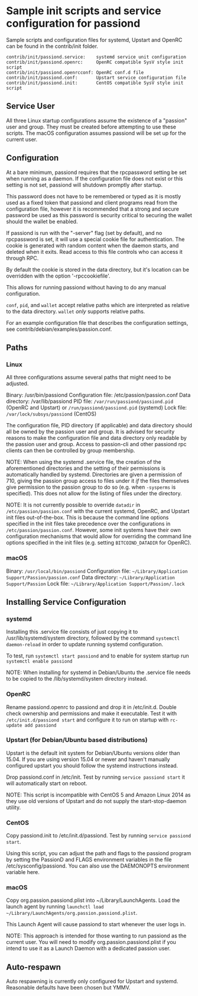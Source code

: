 Sample init scripts and service configuration for passiond
==========================================================

Sample scripts and configuration files for systemd, Upstart and OpenRC
can be found in the contrib/init folder.

    contrib/init/passiond.service:    systemd service unit configuration
    contrib/init/passiond.openrc:     OpenRC compatible SysV style init script
    contrib/init/passiond.openrcconf: OpenRC conf.d file
    contrib/init/passiond.conf:       Upstart service configuration file
    contrib/init/passiond.init:       CentOS compatible SysV style init script

Service User
---------------------------------

All three Linux startup configurations assume the existence of a "passion" user
and group.  They must be created before attempting to use these scripts.
The macOS configuration assumes passiond will be set up for the current user.

Configuration
---------------------------------

At a bare minimum, passiond requires that the rpcpassword setting be set
when running as a daemon.  If the configuration file does not exist or this
setting is not set, passiond will shutdown promptly after startup.

This password does not have to be remembered or typed as it is mostly used
as a fixed token that passiond and client programs read from the configuration
file, however it is recommended that a strong and secure password be used
as this password is security critical to securing the wallet should the
wallet be enabled.

If passiond is run with the "-server" flag (set by default), and no rpcpassword is set,
it will use a special cookie file for authentication. The cookie is generated with random
content when the daemon starts, and deleted when it exits. Read access to this file
controls who can access it through RPC.

By default the cookie is stored in the data directory, but it's location can be overridden
with the option '-rpccookiefile'.

This allows for running passiond without having to do any manual configuration.

`conf`, `pid`, and `wallet` accept relative paths which are interpreted as
relative to the data directory. `wallet` *only* supports relative paths.

For an example configuration file that describes the configuration settings,
see contrib/debian/examples/passion.conf.

Paths
---------------------------------

### Linux

All three configurations assume several paths that might need to be adjusted.

Binary:              /usr/bin/passiond
Configuration file:  /etc/passion/passion.conf
Data directory:      /var/lib/passiond
PID file:            `/var/run/passiond/passiond.pid` (OpenRC and Upstart) or `/run/passiond/passiond.pid` (systemd)
Lock file:           `/var/lock/subsys/passiond` (CentOS)

The configuration file, PID directory (if applicable) and data directory
should all be owned by the passion user and group.  It is advised for security
reasons to make the configuration file and data directory only readable by the
passion user and group.  Access to passion-cli and other passiond rpc clients
can then be controlled by group membership.

NOTE: When using the systemd .service file, the creation of the aforementioned
directories and the setting of their permissions is automatically handled by
systemd. Directories are given a permission of 710, giving the passion group
access to files under it _if_ the files themselves give permission to the
passion group to do so (e.g. when `-sysperms` is specified). This does not allow
for the listing of files under the directory.

NOTE: It is not currently possible to override `datadir` in
`/etc/passion/passion.conf` with the current systemd, OpenRC, and Upstart init
files out-of-the-box. This is because the command line options specified in the
init files take precedence over the configurations in
`/etc/passion/passion.conf`. However, some init systems have their own
configuration mechanisms that would allow for overriding the command line
options specified in the init files (e.g. setting `BITCOIND_DATADIR` for
OpenRC).

### macOS

Binary:              `/usr/local/bin/passiond`
Configuration file:  `~/Library/Application Support/Passion/passion.conf`
Data directory:      `~/Library/Application Support/Passion`
Lock file:           `~/Library/Application Support/Passion/.lock`

Installing Service Configuration
-----------------------------------

### systemd

Installing this .service file consists of just copying it to
/usr/lib/systemd/system directory, followed by the command
`systemctl daemon-reload` in order to update running systemd configuration.

To test, run `systemctl start passiond` and to enable for system startup run
`systemctl enable passiond`

NOTE: When installing for systemd in Debian/Ubuntu the .service file needs to be copied to the /lib/systemd/system directory instead.

### OpenRC

Rename passiond.openrc to passiond and drop it in /etc/init.d.  Double
check ownership and permissions and make it executable.  Test it with
`/etc/init.d/passiond start` and configure it to run on startup with
`rc-update add passiond`

### Upstart (for Debian/Ubuntu based distributions)

Upstart is the default init system for Debian/Ubuntu versions older than 15.04. If you are using version 15.04 or newer and haven't manually configured upstart you should follow the systemd instructions instead.

Drop passiond.conf in /etc/init.  Test by running `service passiond start`
it will automatically start on reboot.

NOTE: This script is incompatible with CentOS 5 and Amazon Linux 2014 as they
use old versions of Upstart and do not supply the start-stop-daemon utility.

### CentOS

Copy passiond.init to /etc/init.d/passiond. Test by running `service passiond start`.

Using this script, you can adjust the path and flags to the passiond program by
setting the PassionD and FLAGS environment variables in the file
/etc/sysconfig/passiond. You can also use the DAEMONOPTS environment variable here.

### macOS

Copy org.passion.passiond.plist into ~/Library/LaunchAgents. Load the launch agent by
running `launchctl load ~/Library/LaunchAgents/org.passion.passiond.plist`.

This Launch Agent will cause passiond to start whenever the user logs in.

NOTE: This approach is intended for those wanting to run passiond as the current user.
You will need to modify org.passion.passiond.plist if you intend to use it as a
Launch Daemon with a dedicated passion user.

Auto-respawn
-----------------------------------

Auto respawning is currently only configured for Upstart and systemd.
Reasonable defaults have been chosen but YMMV.
